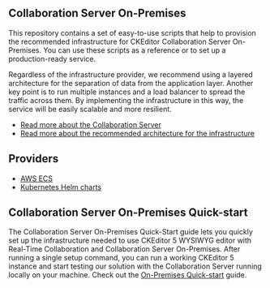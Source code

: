 ## Collaboration Server On-Premises
This repository contains a set of easy-to-use scripts that help to provision the recommended infrastructure for CKEditor Collaboration Server On-Premises. You can use these scripts as a reference or to set up a production-ready service.

Regardless of the infrastructure provider, we recommend using a layered architecture for the separation of data from the application layer. Another key point is to run multiple instances and a load balancer to spread the traffic across them. By implementing the infrastructure in this way, the service will be easily scalable and more resilient.

- [Read more about the Collaboration Server](https://ckeditor.com/docs/cs/latest/onpremises/cs-onpremises/overview.html)
- [Read more about the recommended architecture for the infrastructure](https://ckeditor.com/docs/cs/latest/onpremises/cs-onpremises/architecture.html)

## Providers
- [AWS ECS](/aws/ecs)
- [Kubernetes Helm charts](/kubernetes/helm)

## Collaboration Server On-Premises Quick-start
The Collaboration Server On-Premises Quick-Start guide lets you quickly set up the infrastructure needed to use CKEditor 5 WYSIWYG editor with Real-Time Collaboration and Collaboration Server On-Premises. After running a single setup command, you can run a working CKEditor 5 instance and start testing our solution with the Collaboration Server running locally on your machine. Check out the [On-Premises Quick-start](/quick-start) guide.
